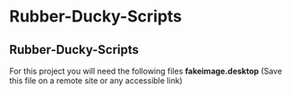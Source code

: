 # Rubber-Ducky-Scripts
## Rubber-Ducky-Scripts
For this project you will need the following files
**fakeimage.desktop** (Save this file on a remote site or any accessible link)

